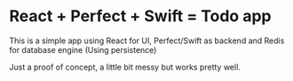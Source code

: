 # React + Perfect + Swift = Todo app

This is a simple app using React for UI, Perfect/Swift as backend
and Redis for database engine (Using persistence)

Just a proof of concept, a little bit messy but works pretty well.


